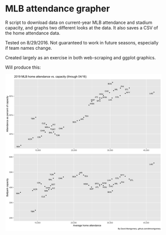 # MLB attendance grapher

R script to download data on current-year MLB attendance and stadium capacity, and graphs two different looks at the data. It also saves a CSV of the home attendance data.

Tested on 8/29/2016. Not guaranteed to work in future seasons, especially if team names change.

Created largely as an exercise in both web-scraping and ggplot graphics.

Will produce this: 

![MLB attendance](https://raw.githubusercontent.com/dhmontgomery/personal-work/master/mlb-attendance/attendance.png)
